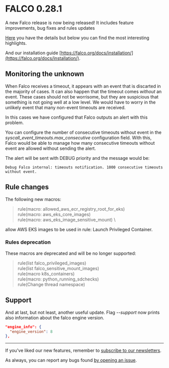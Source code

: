 # FALCO 0.28.1

A new Falco release is now being released! It includes feature improvements, bug fixes and rules updates

[Here](https://github.com/falcosecurity/falco/releases/tag/0.28.1) you have the details but below you can find the most interesting highlights. 

And our installation guide [https://falco.org/docs/installation/](https://falco.org/docs/installation/).

## Monitoring the unknown

When Falco receives a timeout, it appears with an event that is discarted in the majority of cases.
It can also happen that the timeout comes *without* an event. These cases should not be worrisome, but they are suspicious that something is not going well at a low level.
We would have to worry in the unlikely event that many non-event timeouts are received. 

In this cases we have configured that Falco outputs an alert with this problem.

You can configure the number of consecutive timeouts without event in the _syscall_event_timeouts.max_consecutive_ configuration field.
With this, Falco would be able to manage how many consecutive timeouts without event are allowed without sending the alert.

The alert will be sent with DEBUG priority and the message would be:

```
Debug Falco internal: timeouts notification. 1000 consecutive timeouts without event.
```

## Rule changes

The following new macros:

> rule(macro: allowed_aws_ecr_registry_root_for_eks) \
> rule(macro: aws_eks_core_images) \
> rule(macro: aws_eks_image_sensitive_mount) \

allow AWS EKS images to be used in rule: Launch Privileged Container.

### Rules deprecation

These macros are deprecated and will be no longer supported:

> rule(list falco_privileged_images) \
> rule(list falco_sensitive_mount_images) \
> rule(macro k8s_containers) \
> rule(macro: python_running_sdchecks) \
> rule(Change thread namespace)

## Support

And at last, but not least, another useful update. Flag _--support_ now prints also information about the falco engine version. 

```json
"engine_info": {
  "engine_version": 8
},
```
---------------------------------------

If you've liked our new features, remember to [subscribe to our newsletters](https://sysdig.com/newsletters/).

As always, you can report any bugs found [by opening an issue](https://github.com/falcosecurity/falco/issues/new).